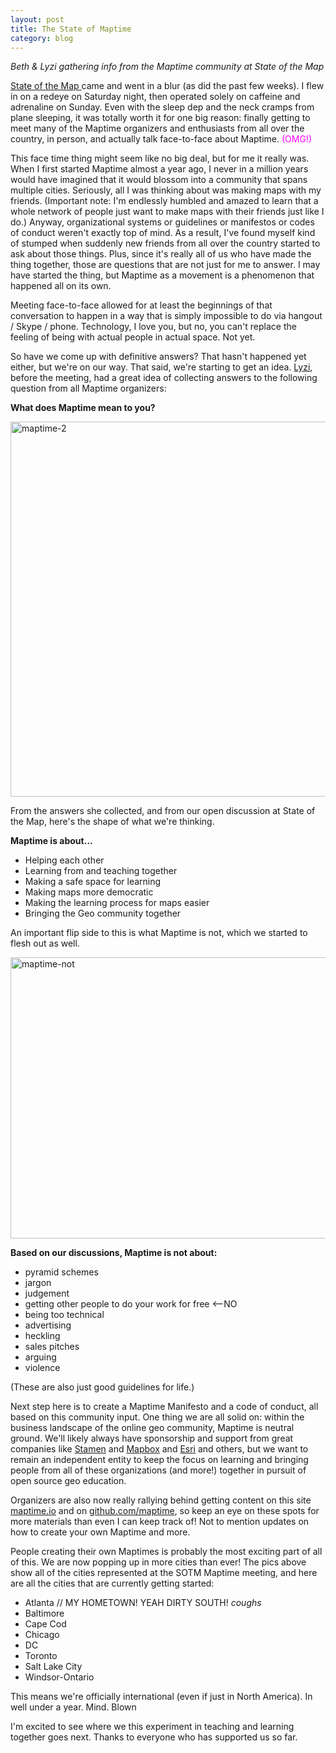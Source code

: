 ```yaml
---
layout: post
title: The State of Maptime
category: blog
---
```


<em>Beth &amp; Lyzi gathering info from the Maptime community at State of the Map</em>

<a href="http://stateofthemap.us/" target="_blank">State of the Map </a>came and went in a blur (as did the past few weeks). I flew in on a redeye on Saturday night, then operated solely on caffeine and adrenaline on Sunday. Even with the sleep dep and the neck cramps from plane sleeping, it was totally worth it for one big reason: finally getting to meet many of the Maptime organizers and enthusiasts from all over the country, in person, and actually talk face-to-face about Maptime.<span style="color: #ff00ff;"> (OMG!)</span> 

<!--more-->

This face time thing might seem like no big deal, but for me it really was. When I first started Maptime almost a year ago, I never in a million years would have imagined that it would blossom into a community that spans multiple cities. Seriously, all I was thinking about was making maps with my friends. (Important note: I'm endlessly humbled and amazed to learn that a whole network of people just want to make maps with their friends just like I do.) Anyway, organizational systems or guidelines or manifestos or codes of conduct weren't exactly top of mind. As a result, I've found myself kind of stumped when suddenly new friends from all over the country started to ask about those things. Plus, since it's really all of us who have made the thing together, those are questions that are not just for me to answer. I may have started the thing, but Maptime as a movement is a phenomenon that happened all on its own.

Meeting face-to-face allowed for at least the beginnings of that conversation to happen in a way that is simply impossible to do via hangout / Skype / phone. Technology, I love you, but no, you can't replace the feeling of being with actual people in actual space. Not yet.

So have we come up with definitive answers? That hasn't happened yet either, but we're on our way. That said, we're starting to get an idea. <a href="https://twitter.com/lyzidiamond" target="_blank">Lyzi</a>, before the meeting, had a great idea of collecting answers to the following question from all Maptime organizers:

<strong>What does Maptime mean to you?</strong>

<a href="http://www.maptime.io/wp-content/uploads/2014/04/maptime-2.jpg"><img class="alignnone size-full wp-image-134" src="http://www.maptime.io/wp-content/uploads/2014/04/maptime-2.jpg" alt="maptime-2" width="600" height="" /></a>

From the answers she collected, and from our open discussion at State of the Map, here's the shape of what we're thinking.

<strong>Maptime is about…</strong>

- Helping each other
- Learning from and teaching together
- Making a safe space for learning
- Making maps more democratic
- Making the learning process for maps easier
- Bringing the Geo community together

An important flip side to this is what Maptime is not, which we started to flesh out as well.

<a href="http://www.maptime.io/wp-content/uploads/2014/04/maptime-not.jpg"><img class="alignnone size-full wp-image-133" src="http://www.maptime.io/wp-content/uploads/2014/04/maptime-not.jpg" alt="maptime-not" width="600" height="450" /></a>

<strong>Based on our discussions, Maptime is not about:</strong>

- pyramid schemes
- jargon
- judgement
- getting other people to do your work for free &lt;--NO
- being too technical
- advertising
- heckling
- sales pitches
- arguing
- violence

(These are also just good guidelines for life.)

Next step here is to create a Maptime Manifesto and a code of conduct, all based on this community input. One thing we are all solid on: within the business landscape of the online geo community, Maptime is neutral ground. We'll likely always have sponsorship and support from great companies like <a href="http://stamen.com" target="_blank">Stamen</a> and <a href="https://www.mapbox.com" target="_blank">Mapbox</a> and <a href="http://www.esri.com/" target="_blank">Esri</a> and others, but we want to remain an independent entity to keep the focus on learning and bringing people from all of these organizations (and more!) together in pursuit of open source geo education.

Organizers are also now really rallying behind getting content on this site <a href="http://maptime.io">maptime.io</a> and on <a href="http://github.com/maptime">github.com/maptime</a>, so keep an eye on these spots for more materials than even I can keep track of! Not to mention updates on how to create your own Maptime and more.

People creating their own Maptimes is probably the most exciting part of all of this. We are now popping up in more cities than ever! The pics above show all of the cities represented at the SOTM Maptime meeting, and here are all the cities that are currently getting started:

- Atlanta // MY HOMETOWN! YEAH DIRTY SOUTH! *coughs*
- Baltimore
- Cape Cod
- Chicago
- DC
- Toronto
- Salt Lake City
- Windsor-Ontario

This means we're officially international (even if just in North America). In well under a year. Mind. Blown

I'm excited to see where we this experiment in teaching and learning together goes next. Thanks to everyone who has supported us so far.
